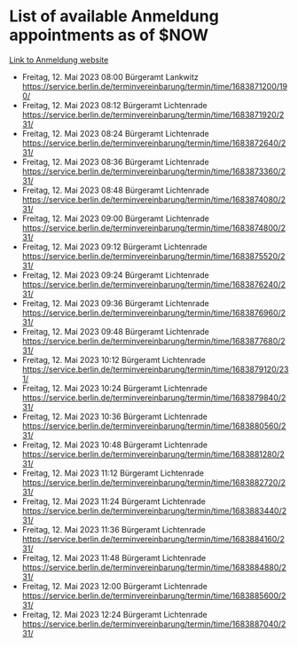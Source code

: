 # List of available Anmeldung appointments as of $NOW
[Link to Anmeldung website](https://service.berlin.de/terminvereinbarung/termin/tag.php?termin=1&anliegen[]=120686&dienstleisterlist=122210,122217,327316,122219,327312,122227,327314,122231,327346,122243,327348,122254,122252,329742,122260,329745,122262,329748,122271,327278,122273,327274,122277,327276,330436,122280,327294,122282,327290,122284,327292,122291,327270,122285,327266,122286,327264,122296,327268,150230,329760,122297,327286,122294,327284,122312,329763,122314,329775,122304,327330,122311,327334,122309,327332,317869,122281,327352,122279,329772,122283,122276,327324,122274,327326,122267,329766,122246,327318,122251,327320,122257,327322,122208,327298,122226,327300&herkunft=http%3A%2F%2Fservice.berlin.de%2Fdienstleistung%2F120686%2F)
- Freitag, 12. Mai 2023 08:00 Bürgeramt Lankwitz https://service.berlin.de/terminvereinbarung/termin/time/1683871200/190/
- Freitag, 12. Mai 2023 08:12 Bürgeramt Lichtenrade https://service.berlin.de/terminvereinbarung/termin/time/1683871920/231/
- Freitag, 12. Mai 2023 08:24 Bürgeramt Lichtenrade https://service.berlin.de/terminvereinbarung/termin/time/1683872640/231/
- Freitag, 12. Mai 2023 08:36 Bürgeramt Lichtenrade https://service.berlin.de/terminvereinbarung/termin/time/1683873360/231/
- Freitag, 12. Mai 2023 08:48 Bürgeramt Lichtenrade https://service.berlin.de/terminvereinbarung/termin/time/1683874080/231/
- Freitag, 12. Mai 2023 09:00 Bürgeramt Lichtenrade https://service.berlin.de/terminvereinbarung/termin/time/1683874800/231/
- Freitag, 12. Mai 2023 09:12 Bürgeramt Lichtenrade https://service.berlin.de/terminvereinbarung/termin/time/1683875520/231/
- Freitag, 12. Mai 2023 09:24 Bürgeramt Lichtenrade https://service.berlin.de/terminvereinbarung/termin/time/1683876240/231/
- Freitag, 12. Mai 2023 09:36 Bürgeramt Lichtenrade https://service.berlin.de/terminvereinbarung/termin/time/1683876960/231/
- Freitag, 12. Mai 2023 09:48 Bürgeramt Lichtenrade https://service.berlin.de/terminvereinbarung/termin/time/1683877680/231/
- Freitag, 12. Mai 2023 10:12 Bürgeramt Lichtenrade https://service.berlin.de/terminvereinbarung/termin/time/1683879120/231/
- Freitag, 12. Mai 2023 10:24 Bürgeramt Lichtenrade https://service.berlin.de/terminvereinbarung/termin/time/1683879840/231/
- Freitag, 12. Mai 2023 10:36 Bürgeramt Lichtenrade https://service.berlin.de/terminvereinbarung/termin/time/1683880560/231/
- Freitag, 12. Mai 2023 10:48 Bürgeramt Lichtenrade https://service.berlin.de/terminvereinbarung/termin/time/1683881280/231/
- Freitag, 12. Mai 2023 11:12 Bürgeramt Lichtenrade https://service.berlin.de/terminvereinbarung/termin/time/1683882720/231/
- Freitag, 12. Mai 2023 11:24 Bürgeramt Lichtenrade https://service.berlin.de/terminvereinbarung/termin/time/1683883440/231/
- Freitag, 12. Mai 2023 11:36 Bürgeramt Lichtenrade https://service.berlin.de/terminvereinbarung/termin/time/1683884160/231/
- Freitag, 12. Mai 2023 11:48 Bürgeramt Lichtenrade https://service.berlin.de/terminvereinbarung/termin/time/1683884880/231/
- Freitag, 12. Mai 2023 12:00 Bürgeramt Lichtenrade https://service.berlin.de/terminvereinbarung/termin/time/1683885600/231/
- Freitag, 12. Mai 2023 12:24 Bürgeramt Lichtenrade https://service.berlin.de/terminvereinbarung/termin/time/1683887040/231/
